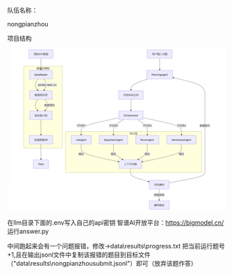 队伍名称：

nongpianzhou

项目结构

![Snipaste_2025-02-28_11-40-00](Snipaste_2025-02-28_11-40-00.png)

在llm目录下面的.env写入自己的api密钥
智谱AI开放平台：https://bigmodel.cn/
运行answer.py

中间跑起来会有一个问题报错，修改->data\results\progress.txt 把当前运行题号+1,且在输出jsonl文件中复制该报错的题目到目标文件（"data\results\nongpianzhousubmit.jsonl"）即可（放弃该题作答）

